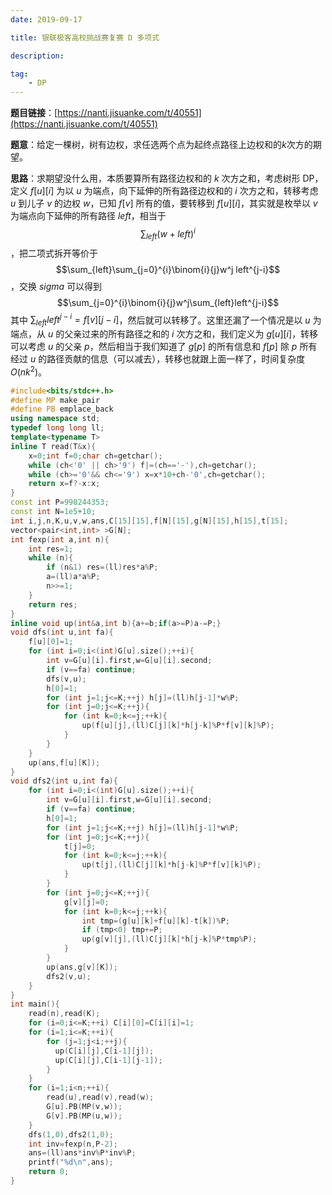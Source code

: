 ```yaml
---
date: 2019-09-17

title: 银联极客高校挑战赛复赛 D 多项式

description: 

tag:
	- DP
---
```


**题目链接**：[https://nanti.jisuanke.com/t/40551](https://nanti.jisuanke.com/t/40551)

**题意**：给定一棵树，树有边权，求任选两个点为起终点路径上边权和的$k$次方的期望。

**思路**：求期望没什么用，本质要算所有路径边权和的 $k$ 次方之和，考虑树形 DP，定义 $f[u][i]$ 为以 $u$ 为端点，向下延伸的所有路径边权和的 $i$ 次方之和，转移考虑 $u$ 到儿子 $v$ 的边权 $w$，已知 $f[v]$ 所有的值，要转移到 $f[u][i]$，其实就是枚举以 $v$ 为端点向下延伸的所有路径 $left$，相当于 $$\sum_{left}(w+left)^i$$，把二项式拆开等价于$$\sum_{left}\sum_{j=0}^{i}\binom{i}{j}w^j left^{j-i}$$，交换 $sigma$ 可以得到 $$\sum_{j=0}^{i}\binom{i}{j}w^j\sum_{left}left^{j-i}$$ 其中 $\sum_{left}left^{j-i}=f[v][j-i]$，然后就可以转移了。这里还漏了一个情况是以 $u$ 为端点，从 $u$ 的父亲过来的所有路径之和的 $i$ 次方之和，我们定义为 $g[u][i]$，转移可以考虑 $u$ 的父亲 $p$，然后相当于我们知道了 $g[p]$ 的所有信息和 $f[p]$ 除 $p$ 所有经过 $u$ 的路径贡献的信息（可以减去），转移也就跟上面一样了，时间复杂度 $O(nk^2)$。

```cpp
#include<bits/stdc++.h>
#define MP make_pair
#define PB emplace_back
using namespace std;
typedef long long ll;
template<typename T>
inline T read(T&x){
    x=0;int f=0;char ch=getchar();
    while (ch<'0' || ch>'9') f|=(ch=='-'),ch=getchar();
    while (ch>='0'&& ch<='9') x=x*10+ch-'0',ch=getchar();
    return x=f?-x:x;
}
const int P=998244353;
const int N=1e5+10;
int i,j,n,K,u,v,w,ans,C[15][15],f[N][15],g[N][15],h[15],t[15];
vector<pair<int,int> >G[N];
int fexp(int a,int n){
    int res=1;
    while (n){
        if (n&1) res=(ll)res*a%P;
        a=(ll)a*a%P;
        n>>=1;
    }
    return res;
}
inline void up(int&a,int b){a+=b;if(a>=P)a-=P;}
void dfs(int u,int fa){
    f[u][0]=1;
    for (int i=0;i<(int)G[u].size();++i){
        int v=G[u][i].first,w=G[u][i].second;
        if (v==fa) continue;
        dfs(v,u);
        h[0]=1;
        for (int j=1;j<=K;++j) h[j]=(ll)h[j-1]*w%P;
        for (int j=0;j<=K;++j){
            for (int k=0;k<=j;++k){
                up(f[u][j],(ll)C[j][k]*h[j-k]%P*f[v][k]%P);
            }
        }
    }
    up(ans,f[u][K]);
}
void dfs2(int u,int fa){
    for (int i=0;i<(int)G[u].size();++i){
        int v=G[u][i].first,w=G[u][i].second;
        if (v==fa) continue;
        h[0]=1;
        for (int j=1;j<=K;++j) h[j]=(ll)h[j-1]*w%P;
        for (int j=0;j<=K;++j){
            t[j]=0;
            for (int k=0;k<=j;++k){
                up(t[j],(ll)C[j][k]*h[j-k]%P*f[v][k]%P);
            }
        }
        for (int j=0;j<=K;++j){
            g[v][j]=0;
            for (int k=0;k<=j;++k){
                int tmp=(g[u][k]+f[u][k]-t[k])%P;
                if (tmp<0) tmp+=P;
                up(g[v][j],(ll)C[j][k]*h[j-k]%P*tmp%P);
            }
        }
        up(ans,g[v][K]);
        dfs2(v,u);
    }
}
int main(){
    read(n),read(K);
    for (i=0;i<=K;++i) C[i][0]=C[i][i]=1;
    for (i=1;i<=K;++i){
        for (j=1;j<i;++j){
          up(C[i][j],C[i-1][j]);
          up(C[i][j],C[i-1][j-1]);
        }
    }
    for (i=1;i<n;++i){
        read(u),read(v),read(w);
        G[u].PB(MP(v,w));
        G[v].PB(MP(u,w));
    }
    dfs(1,0),dfs2(1,0);
    int inv=fexp(n,P-2);
    ans=(ll)ans*inv%P*inv%P;
    printf("%d\n",ans);
    return 0;
}
```